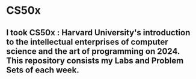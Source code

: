 # CS50x
## I took CS50x : Harvard University's introduction to the intellectual enterprises of computer science and the art of programming on 2024. This repository consists my Labs and Problem Sets of each week.
